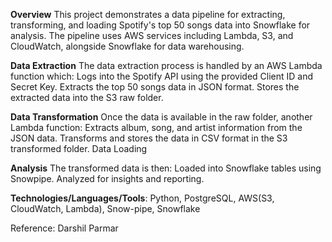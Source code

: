 **Overview**
This project demonstrates a data pipeline for extracting, transforming, and loading Spotify's top 50 songs data into Snowflake for analysis. 
The pipeline uses AWS services including Lambda, S3, and CloudWatch, alongside Snowflake for data warehousing.

**Data Extraction**
The data extraction process is handled by an AWS Lambda function which:
Logs into the Spotify API using the provided Client ID and Secret Key.
Extracts the top 50 songs data in JSON format.
Stores the extracted data into the S3 raw folder.

**Data Transformation**
Once the data is available in the raw folder, another Lambda function:
Extracts album, song, and artist information from the JSON data.
Transforms and stores the data in CSV format in the S3 transformed folder.
Data Loading

**Analysis**
The transformed data is then:
Loaded into Snowflake tables using Snowpipe.
Analyzed for insights and reporting.

**Technologies/Languages/Tools**: Python, PostgreSQL, AWS(S3, CloudWatch, Lambda), Snow-pipe, Snowflake

Reference: Darshil Parmar
